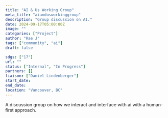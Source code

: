 ```yaml
---
title: "AI & Us Working Group"
meta_title: "aiandusworkinggroup"
description: "Group discussion on AI."
date: 2024-09-17T05:00:00Z
image: ""
categories: ["Project"]
author: "Rae J"
tags: ["community", "ai"]
draft: false

sdgs: ["17"]
url: ""
status: ["Internal", "In Progress"]
partners: []
liaison: ["Daniel Lindenberger"]
start_date:
end_date:
location: "Vancouver, BC"
---
```


A discussion group on how we interact and interface with ai with a human-first approach.
